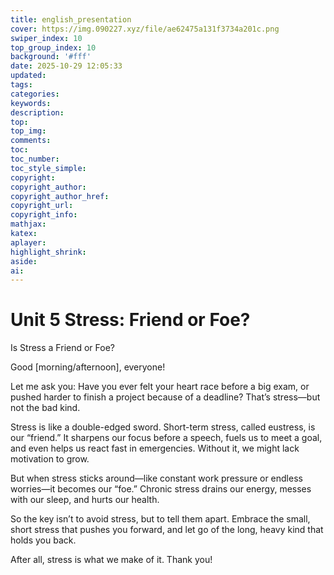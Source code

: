 ```yaml
---
title: english_presentation
cover: https://img.090227.xyz/file/ae62475a131f3734a201c.png
swiper_index: 10
top_group_index: 10
background: '#fff'
date: 2025-10-29 12:05:33
updated:
tags:
categories:
keywords:
description:
top:
top_img:
comments:
toc:
toc_number:
toc_style_simple:
copyright:
copyright_author:
copyright_author_href:
copyright_url:
copyright_info:
mathjax:
katex:
aplayer:
highlight_shrink:
aside:
ai:
---
```


# Unit 5 Stress: Friend or Foe?

Is Stress a Friend or Foe?
 
Good [morning/afternoon], everyone!
 
Let me ask you: Have you ever felt your heart race before a big exam, or pushed harder to finish a project because of a deadline? That’s stress—but not the bad kind.
 
Stress is like a double-edged sword. Short-term stress, called eustress, is our “friend.” It sharpens our focus before a speech, fuels us to meet a goal, and even helps us react fast in emergencies. Without it, we might lack motivation to grow.
 
But when stress sticks around—like constant work pressure or endless worries—it becomes our “foe.” Chronic stress drains our energy, messes with our sleep, and hurts our health.
 
So the key isn’t to avoid stress, but to tell them apart. Embrace the small, short stress that pushes you forward, and let go of the long, heavy kind that holds you back.
 
After all, stress is what we make of it. Thank you!
